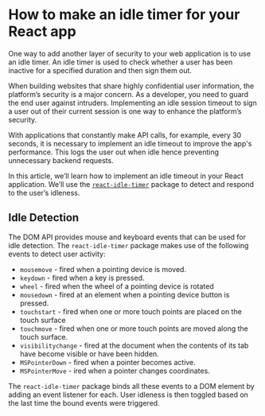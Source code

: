 # How to make an idle timer for your React app
One way to add another layer of security to your web application is to use an idle timer. An idle timer is used to check whether a user has been inactive for a specified duration and then sign them out. 

When building websites that share highly confidential user information, the platform’s security is a major concern. As a developer, you need to guard the end user against intruders. Implementing an idle session timeout to sign a user out of their current session is one way to enhance the platform’s security. 

With applications that constantly make API calls, for example, every 30 seconds, it is necessary to implement an idle timeout to improve the app's performance. This logs the user out when idle hence preventing unnecessary backend requests. 

In this article, we’ll learn how to implement an idle timeout in your React application. We’ll use the [`react-idle-timer`](https://www.npmjs.com/package/react-idle-timer) package to detect and respond to the user’s idleness. 


## Idle Detection

The DOM API provides mouse and keyboard events that can be used for idle detection. The `react-idle-timer` package makes use of the following events to detect user activity: 

-  `mousemove` - fired when a pointing device is moved.
-   `keydown` - fired when a key is pressed.
-   `wheel` - fired when the wheel of a pointing device is rotated
-   `mousedown` - fired at an element when a pointing device button is pressed.
-   `touchstart` - fired when one or more touch points are placed on the touch surface
-   `touchmove` - fired when one or more touch points are moved along the touch surface.
-   `visibilitychange` - fired at the document when the contents of its tab have become visible or have been hidden.
-   `MSPointerDown` - fired when a pointer becomes active.
-   `MSPointerMove` - ired when a pointer changes coordinates.

The `react-idle-timer` package binds all these events to a DOM element by adding an event listener for each. User idleness is then toggled based on the last time the bound events were triggered. 

